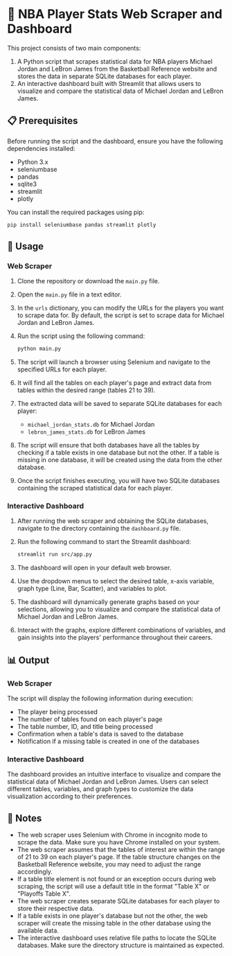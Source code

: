 # 🏀 NBA Player Stats Web Scraper and Dashboard

This project consists of two main components:
1. A Python script that scrapes statistical data for NBA players Michael Jordan and LeBron James from the Basketball Reference website and stores the data in separate SQLite databases for each player.
2. An interactive dashboard built with Streamlit that allows users to visualize and compare the statistical data of Michael Jordan and LeBron James.

## 📋 Prerequisites

Before running the script and the dashboard, ensure you have the following dependencies installed:

- Python 3.x
- seleniumbase
- pandas
- sqlite3
- streamlit
- plotly

You can install the required packages using pip:

```bash
pip install seleniumbase pandas streamlit plotly
```

## 🚀 Usage

### Web Scraper
1. Clone the repository or download the `main.py` file.

2. Open the `main.py` file in a text editor.

3. In the `urls` dictionary, you can modify the URLs for the players you want to scrape data for. By default, the script is set to scrape data for Michael Jordan and LeBron James.

4. Run the script using the following command:

   ```bash
   python main.py
   ```

5. The script will launch a browser using Selenium and navigate to the specified URLs for each player.

6. It will find all the tables on each player's page and extract data from tables within the desired range (tables 21 to 39).

7. The extracted data will be saved to separate SQLite databases for each player:
   - `michael_jordan_stats.db` for Michael Jordan
   - `lebron_james_stats.db` for LeBron James

8. The script will ensure that both databases have all the tables by checking if a table exists in one database but not the other. If a table is missing in one database, it will be created using the data from the other database.

9. Once the script finishes executing, you will have two SQLite databases containing the scraped statistical data for each player.

### Interactive Dashboard
1. After running the web scraper and obtaining the SQLite databases, navigate to the directory containing the `dashboard.py` file.

2. Run the following command to start the Streamlit dashboard:

   ```bash
   streamlit run src/app.py
   ```

3. The dashboard will open in your default web browser.

4. Use the dropdown menus to select the desired table, x-axis variable, graph type (Line, Bar, Scatter), and variables to plot.

5. The dashboard will dynamically generate graphs based on your selections, allowing you to visualize and compare the statistical data of Michael Jordan and LeBron James.

6. Interact with the graphs, explore different combinations of variables, and gain insights into the players' performance throughout their careers.

## 📊 Output

### Web Scraper
The script will display the following information during execution:

- The player being processed
- The number of tables found on each player's page
- The table number, ID, and title being processed
- Confirmation when a table's data is saved to the database
- Notification if a missing table is created in one of the databases

### Interactive Dashboard
The dashboard provides an intuitive interface to visualize and compare the statistical data of Michael Jordan and LeBron James. Users can select different tables, variables, and graph types to customize the data visualization according to their preferences.

## 📝 Notes

- The web scraper uses Selenium with Chrome in incognito mode to scrape the data. Make sure you have Chrome installed on your system.
- The web scraper assumes that the tables of interest are within the range of 21 to 39 on each player's page. If the table structure changes on the Basketball Reference website, you may need to adjust the range accordingly.
- If a table title element is not found or an exception occurs during web scraping, the script will use a default title in the format "Table X" or "Playoffs Table X".
- The web scraper creates separate SQLite databases for each player to store their respective data.
- If a table exists in one player's database but not the other, the web scraper will create the missing table in the other database using the available data.
- The interactive dashboard uses relative file paths to locate the SQLite databases. Make sure the directory structure is maintained as expected.
